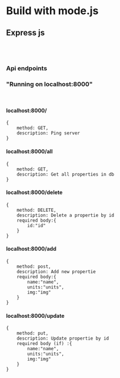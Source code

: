 # Build with mode.js
## Express js
<br>
<br>

### Api endpoints
### "Running on localhost:8000"
<br>

#### localhost:8000/
```
{
    method: GET,
    description: Ping server
}
```
#### localhost:8000/all
```
{
    method: GET,
    description: Get all properties in db
}
```
#### localhost:8000/delete
```
{
    method: DELETE,
    description: Delete a propertie by id
    required body:{
        id:"id"
    }
}
```
#### localhost:8000/add
```
{
    method: post,
    description: Add new propertie
    required body:{
        name:"name",
        units:"units",
        img:"img"
    }
}
```
#### localhost:8000/update
```
{
    method: put,
    description: Update propertie by id
    required body (if) :{
        name:"name",
        units:"units",
        img:"img"
    }
}
```
